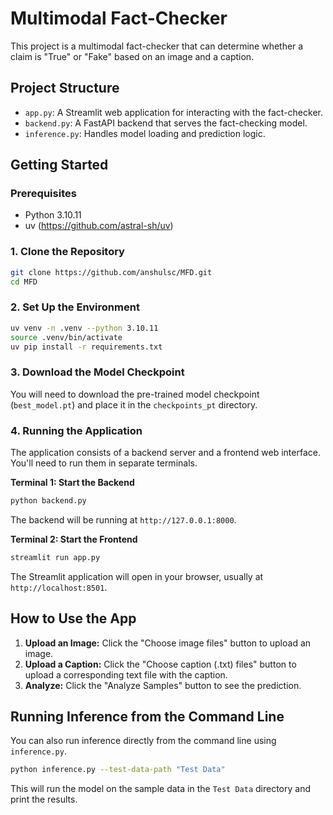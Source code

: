 # Multimodal Fact-Checker

This project is a multimodal fact-checker that can determine whether a claim is "True" or "Fake" based on an image and a caption.

## Project Structure

- `app.py`: A Streamlit web application for interacting with the fact-checker.
- `backend.py`: A FastAPI backend that serves the fact-checking model.
- `inference.py`:  Handles model loading and prediction logic.

## Getting Started

### Prerequisites

- Python 3.10.11
- uv (https://github.com/astral-sh/uv)

### 1. Clone the Repository

```bash
git clone https://github.com/anshulsc/MFD.git
cd MFD
```

### 2. Set Up the Environment

```bash
uv venv -n .venv --python 3.10.11
source .venv/bin/activate
uv pip install -r requirements.txt
```

### 3. Download the Model Checkpoint

You will need to download the pre-trained model checkpoint (`best_model.pt`) and place it in the `checkpoints_pt` directory.

### 4. Running the Application

The application consists of a backend server and a frontend web interface. You'll need to run them in separate terminals.

**Terminal 1: Start the Backend**

```bash
python backend.py
```

The backend will be running at `http://127.0.0.1:8000`.

**Terminal 2: Start the Frontend**

```bash
streamlit run app.py
```

The Streamlit application will open in your browser, usually at `http://localhost:8501`.

## How to Use the App

1.  **Upload an Image:** Click the "Choose image files" button to upload an image.
2.  **Upload a Caption:** Click the "Choose caption (.txt) files" button to upload a corresponding text file with the caption.
3.  **Analyze:** Click the "Analyze Samples" button to see the prediction.

## Running Inference from the Command Line

You can also run inference directly from the command line using `inference.py`.

```bash
python inference.py --test-data-path "Test Data"
```

This will run the model on the sample data in the `Test Data` directory and print the results.
